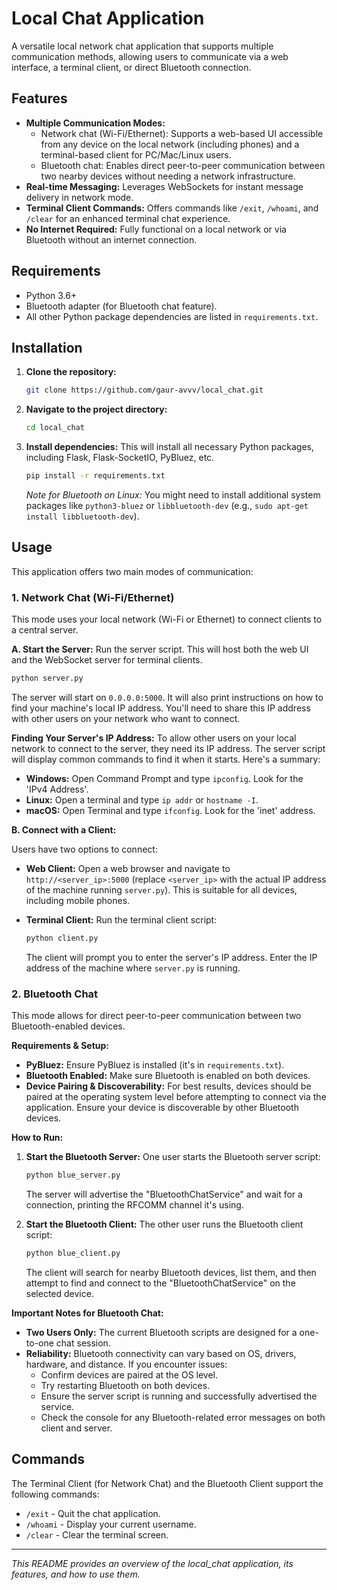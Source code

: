 # Local Chat Application

A versatile local network chat application that supports multiple communication methods, allowing users to communicate via a web interface, a terminal client, or direct Bluetooth connection.

## Features

-   **Multiple Communication Modes:**
    -   Network chat (Wi-Fi/Ethernet): Supports a web-based UI accessible from any device on the local network (including phones) and a terminal-based client for PC/Mac/Linux users.
    -   Bluetooth chat: Enables direct peer-to-peer communication between two nearby devices without needing a network infrastructure.
-   **Real-time Messaging:** Leverages WebSockets for instant message delivery in network mode.
-   **Terminal Client Commands:** Offers commands like `/exit`, `/whoami`, and `/clear` for an enhanced terminal chat experience.
-   **No Internet Required:** Fully functional on a local network or via Bluetooth without an internet connection.

## Requirements

-   Python 3.6+
-   Bluetooth adapter (for Bluetooth chat feature).
-   All other Python package dependencies are listed in `requirements.txt`.

## Installation

1.  **Clone the repository:**
    ```bash
    git clone https://github.com/gaur-avvv/local_chat.git
    ```
2.  **Navigate to the project directory:**
    ```bash
    cd local_chat
    ```
3.  **Install dependencies:**
    This will install all necessary Python packages, including Flask, Flask-SocketIO, PyBluez, etc.
    ```bash
    pip install -r requirements.txt
    ```
    *Note for Bluetooth on Linux:* You might need to install additional system packages like `python3-bluez` or `libbluetooth-dev` (e.g., `sudo apt-get install libbluetooth-dev`).

## Usage

This application offers two main modes of communication:

### 1. Network Chat (Wi-Fi/Ethernet)

This mode uses your local network (Wi-Fi or Ethernet) to connect clients to a central server.

**A. Start the Server:**
Run the server script. This will host both the web UI and the WebSocket server for terminal clients.
```bash
python server.py
```
The server will start on `0.0.0.0:5000`. It will also print instructions on how to find your machine's local IP address. You'll need to share this IP address with other users on your network who want to connect.

**Finding Your Server's IP Address:**
To allow other users on your local network to connect to the server, they need its IP address. The server script will display common commands to find it when it starts. Here's a summary:
*   **Windows:** Open Command Prompt and type `ipconfig`. Look for the 'IPv4 Address'.
*   **Linux:** Open a terminal and type `ip addr` or `hostname -I`.
*   **macOS:** Open Terminal and type `ifconfig`. Look for the 'inet' address.

**B. Connect with a Client:**

Users have two options to connect:

*   **Web Client:**
    Open a web browser and navigate to `http://<server_ip>:5000` (replace `<server_ip>` with the actual IP address of the machine running `server.py`). This is suitable for all devices, including mobile phones.

*   **Terminal Client:**
    Run the terminal client script:
    ```bash
    python client.py
    ```
    The client will prompt you to enter the server's IP address. Enter the IP address of the machine where `server.py` is running.

### 2. Bluetooth Chat

This mode allows for direct peer-to-peer communication between two Bluetooth-enabled devices.

**Requirements & Setup:**
*   **PyBluez:** Ensure PyBluez is installed (it's in `requirements.txt`).
*   **Bluetooth Enabled:** Make sure Bluetooth is enabled on both devices.
*   **Device Pairing & Discoverability:** For best results, devices should be paired at the operating system level before attempting to connect via the application. Ensure your device is discoverable by other Bluetooth devices.

**How to Run:**
1.  **Start the Bluetooth Server:**
    One user starts the Bluetooth server script:
    ```bash
    python blue_server.py
    ```
    The server will advertise the "BluetoothChatService" and wait for a connection, printing the RFCOMM channel it's using.

2.  **Start the Bluetooth Client:**
    The other user runs the Bluetooth client script:
    ```bash
    python blue_client.py
    ```
    The client will search for nearby Bluetooth devices, list them, and then attempt to find and connect to the "BluetoothChatService" on the selected device.

**Important Notes for Bluetooth Chat:**
*   **Two Users Only:** The current Bluetooth scripts are designed for a one-to-one chat session.
*   **Reliability:** Bluetooth connectivity can vary based on OS, drivers, hardware, and distance. If you encounter issues:
    *   Confirm devices are paired at the OS level.
    *   Try restarting Bluetooth on both devices.
    *   Ensure the server script is running and successfully advertised the service.
    *   Check the console for any Bluetooth-related error messages on both client and server.

## Commands

The Terminal Client (for Network Chat) and the Bluetooth Client support the following commands:
-   `/exit` - Quit the chat application.
-   `/whoami` - Display your current username.
-   `/clear` - Clear the terminal screen.

---
*This README provides an overview of the local_chat application, its features, and how to use them.*
